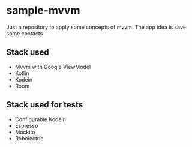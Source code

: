 # sample-mvvm
Just a repository to apply some concepts of mvvm. The app idea is save some contacts

## Stack used

* Mvvm with Google ViewModel
* Kotlin
* Kodein
* Room

## Stack used for tests

* Configurable Kodein
* Espresso
* Mockito
* Robolectric

